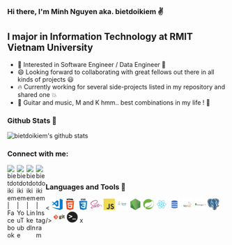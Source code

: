 ### Hi there, I'm Minh Nguyen aka. bietdoikiem ✌️

## I major in Information Technology at RMIT Vietnam University

- 💪 Interested in Software Engineer / Data Engineer 🤘
- 😄 Looking forward to collaborating with great fellows out there in all kinds of projects 😃
- 🔥 Currently working for several side-projects listed in my repository and shared one 💥
- 🌟 Guitar and music, M and K hmm.. best combinations in my life ! 🎵

### Github Stats 🏹

![bietdoikiem's github stats](https://github-readme-stats.vercel.app/api?username=bietdoikiem&show_icons=true&theme=onedark)

### Connect with me:

[<img align="left" alt="bietdoikiem | Facebook" width="22px" src="https://svgshare.com/i/R9U.svg" />][facebook]
[<img align="left" alt="bietdoikiem | YouTube" width="22px" src="https://cdn.jsdelivr.net/npm/simple-icons@v3/icons/youtube.svg" />][youtube]
[<img align="left" alt="bietdoikiem | LinkedIn" width="22px" src="https://cdn.jsdelivr.net/npm/simple-icons@v3/icons/linkedin.svg" />][linkedin]
[<img align="left" alt="bietdoikiem | Instagram" width="22px" src="https://cdn.jsdelivr.net/npm/simple-icons@v3/icons/instagram.svg" />][instagram]

<br/>

### Languages and Tools 🥇

< <img alt="Visual Studio Code" width="26px" src="https://raw.githubusercontent.com/github/explore/80688e429a7d4ef2fca1e82350fe8e3517d3494d/topics/visual-studio-code/visual-studio-code.png" />
<img alt="HTML5" width="26px" src="https://raw.githubusercontent.com/github/explore/80688e429a7d4ef2fca1e82350fe8e3517d3494d/topics/html/html.png" />
<img alt="CSS3" width="26px" src="https://raw.githubusercontent.com/github/explore/80688e429a7d4ef2fca1e82350fe8e3517d3494d/topics/css/css.png" />
<img alt="Sass" width="26px" src="https://raw.githubusercontent.com/github/explore/80688e429a7d4ef2fca1e82350fe8e3517d3494d/topics/sass/sass.png" />
<img alt="JavaScript" width="26px" src="https://raw.githubusercontent.com/github/explore/80688e429a7d4ef2fca1e82350fe8e3517d3494d/topics/javascript/javascript.png" />
<img alt="Java" width="26px" src="https://raw.githubusercontent.com/github/explore/80688e429a7d4ef2fca1e82350fe8e3517d3494d/topics/java/java.png" />
<img alt="Node.js" width="26px" src="https://raw.githubusercontent.com/github/explore/80688e429a7d4ef2fca1e82350fe8e3517d3494d/topics/nodejs/nodejs.png" />
<img alt="Spring Boot" width="26px" src="https://raw.githubusercontent.com/github/explore/80688e429a7d4ef2fca1e82350fe8e3517d3494d/topics/spring-boot/spring-boot.png" />
<img alt="React" width="26px" src="https://raw.githubusercontent.com/github/explore/80688e429a7d4ef2fca1e82350fe8e3517d3494d/topics/react/react.png" />
<img alt="SQL" width="26px" src="https://raw.githubusercontent.com/github/explore/80688e429a7d4ef2fca1e82350fe8e3517d3494d/topics/sql/sql.png" />
<img  alt="MySQL" width="26px" src="https://raw.githubusercontent.com/github/explore/80688e429a7d4ef2fca1e82350fe8e3517d3494d/topics/mysql/mysql.png" />
<img  alt="MongoDB" width="26px" src="https://raw.githubusercontent.com/github/explore/80688e429a7d4ef2fca1e82350fe8e3517d3494d/topics/mongodb/mongodb.png" />
<img alt="PostgreSQL" width="26px" src="https://raw.githubusercontent.com/github/explore/80688e429a7d4ef2fca1e82350fe8e3517d3494d/topics/postgresql/postgresql.png" /> />
<img alt="Git" width="26px" src="https://raw.githubusercontent.com/github/explore/80688e429a7d4ef2fca1e82350fe8e3517d3494d/topics/git/git.png" />
<img alt="Terminal" width="26px" src="https://raw.githubusercontent.com/github/explore/80688e429a7d4ef2fca1e82350fe8e3517d3494d/topics/terminal/terminal.png" /> 
x
<br/>
 
[facebook]: https://www.facebook.com/minhngphamquoc/
[youtube]: https://www.youtube.com/channel/UCY76ZjMQeCRp7EZAS3MNp3Q
[instagram]: https://www.instagram.com/qcminh248/
[linkedin]: https://www.linkedin.com/in/minh-nguyen-pham-quoc-368708194/
